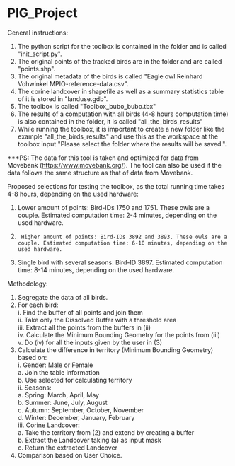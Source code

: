 # PIG_Project
General instructions:
1. 	The python script for the toolbox is contained in the folder and is called "init_script.py".
2. 	The original points of the tracked birds are in the folder and are called "points.shp".
3. 	The original metadata of the birds is called "Eagle owl Reinhard Vohwinkel MPIO-reference-data.csv".
4. 	The corine landcover in shapefile as well as a summary statistics table of it is stored in "landuse.gdb".
5. 	The toolbox is called "Toolbox_bubo_bubo.tbx"
6.	The results of a computation with all birds (4-8 hours computation time) is also contained in the folder, it is called  "all_the_birds_results"
7. 	While running the toolbox, it is important to create a new folder like the example "all_the_birds_results" and use this as the  workspace at the toolbox input "Please select the folder where the results will be saved.".

***PS: The data for this tool is taken and optimized for data from Movebank (https://www.movebank.org/). The tool can also be used if the data follows the same structure as that of data from Movebank. 

Proposed selections for testing the toolbox, as the total running time takes 4-8 hours, depending on the used hardware:
1.	 Lower amount of points: Bird-IDs 1750 and 1751. These owls are a couple. Estimated computation time: 2-4 minutes, depending on the used hardware.
2.  	Higher amount of points: Bird-IDs 3892 and 3893. These owls are a couple. Estimated computation time: 6-10 minutes, depending on the used hardware.
3.	Single bird with several seasons: Bird-ID 3897. Estimated computation time: 8-14 minutes, depending on the used hardware.

Methodology:
1.	Segregate the data of all birds.  
2.	For each bird:  
i.	Find the buffer of all points and join them  
ii.	Take only the Dissolved Buffer with a threshold area  
iii.	Extract all the points from the buffers in (ii)  
iv.	Calculate the Minimum Bounding Geometry for the points from (iii)  
v.	Do (iv) for all the inputs given by the user in (3) 
3.	Calculate the difference in territory (Minimum Bounding Geometry) based on:    
i.	Gender: Male or Female  
	a.	Join the table information   
	b.	Use selected for calculating territory  
ii.	Seasons:  
	a.	Spring: March, April, May     
	b.	Summer: June, July, August   
	c.	Autumn: September, October, November  
	d.	Winter: December, January, February  
iii.	Corine Landcover:  
	a.	Take the territory from (2) and extend by creating a buffer  
	b.	Extract the Landcover taking (a) as input mask  
	c.	Return the extracted Landcover  
4.	Comparison based on User Choice.  
